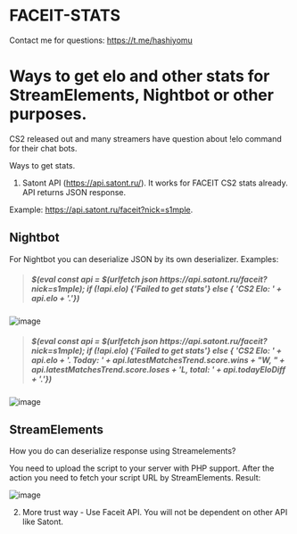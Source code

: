 # FACEIT-STATS
Contact me for questions: https://t.me/hashiyomu
<h1> Ways to get elo and other stats for StreamElements, Nightbot or other purposes. </h1>

CS2 released out and many streamers have question about !elo command for their chat bots.

Ways to get stats.
1) Satont API (https://api.satont.ru/).
It works for FACEIT CS2 stats already. API returns JSON response.

Example: https://api.satont.ru/faceit?nick=s1mple.

<h2> Nightbot</h2>
For Nightbot you can deserialize JSON by its own deserializer. 
Examples: <br>

><h5>$(eval const api = $(urlfetch json https://api.satont.ru/faceit?nick=s1mple); if (!api.elo) {'Failed to get stats'} else { 'CS2 Elo: ' + api.elo + '.'})</h5>

![image](https://github.com/hashiyomu/FACEIT-ELO-PARSER/assets/119516076/29aaa889-9df2-46a6-ab1e-3e53a0d91980)

><h5>$(eval const api = $(urlfetch json https://api.satont.ru/faceit?nick=s1mple); if (!api.elo) {'Failed to get stats'} else { 'CS2 Elo: ' + api.elo + '. Today: ' + api.latestMatchesTrend.score.wins + "W, " +  api.latestMatchesTrend.score.loses + 'L, total: ' + api.todayEloDiff + '.'})</h5>

![image](https://github.com/hashiyomu/FACEIT-ELO-PARSER/assets/119516076/2890eef8-a16d-475e-84fe-e929f909d5ed)

<h2> StreamElements</h2>
How you do can deserialize response using Streamelements? 

You need to upload the script to your server with PHP support. After the action you need to fetch your script URL by StreamElements.
Result: 

![image](https://github.com/hashiyomu/FACEIT-ELO-PARSER/assets/119516076/35d844cc-2f9a-42b3-b5e5-e24df33c3f50)

2) More trust way - Use Faceit API. You will not be dependent on other API like Satont.
